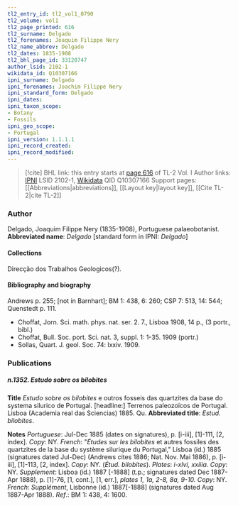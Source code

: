 ```yaml
---
tl2_entry_id: tl2_vol1_0790
tl2_volume: vol1
tl2_page_printed: 616
tl2_surname: Delgado
tl2_forenames: Joaquim Filippe Nery
tl2_name_abbrev: Delgado
tl2_dates: 1835-1908
tl2_bhl_page_id: 33120747
author_lsid: 2102-1
wikidata_id: Q10307166
ipni_surname: Delgado
ipni_forenames: Joachim Filippe Nery
ipni_standard_form: Delgado
ipni_dates: 
ipni_taxon_scope: 
- Botany
- Fossils
ipni_geo_scope: 
- Portugal
ipni_version: 1.1.1.1
ipni_record_created: 
ipni_record_modified:
---
```


> [!cite] BHL link: this entry starts at [page 616](https://www.biodiversitylibrary.org/page/33120747) of TL-2 Vol. I
> Author links: [IPNI](https://www.ipni.org/a/2102-1) LSID 2102-1, [Wikidata](https://www.wikidata.org/wiki/Q10307166) QID Q10307166
> Support pages: [[Abbreviations|abbreviations]], [[Layout key|layout key]], [[Cite TL-2|cite TL-2]]

### Author

Delgado, Joaquim Filippe Nery (1835-1908), Portuguese palaeobotanist. 
**Abbreviated name**: *Delgado* \[standard form in IPNI: *Delgado*\]

#### Collections

Direcção dos Trabalhos Geologicos(?).

#### Bibliography and biography

Andrews p. 255; \[not in Barnhart\]; BM 1: 438, 6: 260; CSP 7: 513, 14: 544; Quenstedt p. 111.
- Choffat, Jorn. Sci. math. phys. nat. ser. 2. 7., Lisboa 1908, 14 p., (3 portr., bibl.)
- Choffat, Bull. Soc. port. Sci. nat. 3, suppl. 1: 1-35. 1909 (portr.)
- Sollas, Quart. J. geol. Soc. 74: lxxiv. 1909.

### Publications

##### n.1352. Estudo sobre os bilobites

**Title**
*Estudo sobre os bilobites* e outros fosseis das quartzites da base do systema silurico de Portugal. \[headline:\] Terrenos paleozoïcos de Portugal. Lisboa (Academia real das Sciencias) 1885. Qu.
**Abbreviated title**: *Estud. bilobites*.

**Notes**
*Portuguese*: Jul-Dec 1885 (dates on signatures), p. \[i-iii\], \[1\]-111, \[2, index\]. *Copy*: NY.
*French*: "*Études sur les bilobites* et autres fossiles des quartzites de la base du système silurique du Portugal," Lisboa (id.) 1885 (signatures dated Jul-Dec) (Andrews cites 1886; Nat. Nov. Mai 1886), p. \[i-iii\], \[1\]-113, \[2, index\]. *Copy*: NY. (*Étud. bilobites*).
*Plates*: *i-xlvi, xxiiia. Copy*: NY.
*Supplement*: Lisboa (id.) 1887 \[-1888\] (t.p.; signatures dated Dec 1887-Apr 1888), p. \[1\]-76, \[1, cont.\], \[1, err.\], *plates 1, 1a, 2-8, 8a, 9-10. Copy*: NY.
*French*: *Supplément*, Lisbonne (id.) 1887\[-1888\] (signatures dated Aug 1887-Apr 1888).
*Ref*.: BM 1: 438, 4: 1600.


